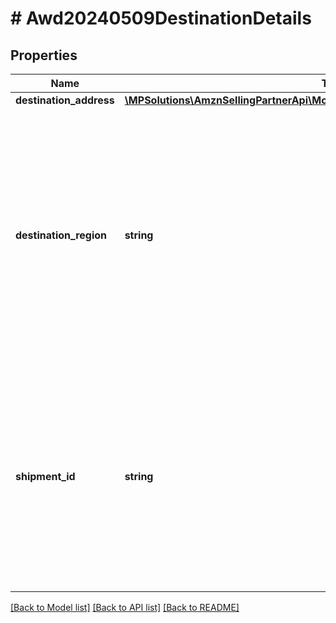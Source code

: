 # # Awd20240509DestinationDetails

## Properties

Name | Type | Description | Notes
------------ | ------------- | ------------- | -------------
**destination_address** | [**\MPSolutions\AmznSellingPartnerApi\Models\Awd20240509\Awd20240509Address**](Awd20240509Address.md) |  | [optional]
**destination_region** | **string** | Assigned region where the order will be shipped. This can differ from what was passed as preference. AWD currently supports following region IDs: [us-west, us-east, us-southcentral, us-southeast] | [optional]
**shipment_id** | **string** | Unique ID of the confirmed shipment being shipped to the assigned destination. This will be available only after an inbound order is confirmed and can be used to track the shipment. | [optional]

[[Back to Model list]](../../README.md#models) [[Back to API list]](../../README.md#endpoints) [[Back to README]](../../README.md)

